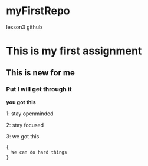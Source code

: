 # myFirstRepo
lesson3 github

# This is my first assignment 
## This is new for me 
### Put I will get through it 

**you got this** 
 
1: stay openminded

2: stay focused

3: we got this


```
{
  We can do hard things
}
```
